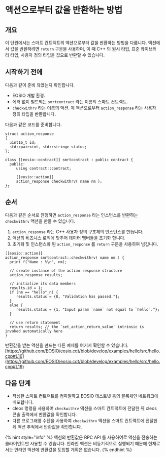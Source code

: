# 액션으로부터 값을 반환하는 방법

## 개요

이 단원에서는 스마트 컨트랙트의 액션으로부터 값을 반환하는 방법을 다룹니다. 액션에서 값을 반환하려면 `return` 구문을 사용하며, 이 때 C++ 의 원시 타입, 표준 라이브러리 타입, 사용자 정의 타입을 값으로 반환할 수 있습니다.

## 시작하기 전에

다음과 같이 준비 되었는지 확인합니다.

* EOSIO 개발 환경.&#x20;
* 에러 없이 빌드되는 `smrtcontract` 라는 이름의 스마트 컨트랙트.
* `checkwithrv` 라는 이름의 액션. 이 액션으로부터 `action_response` 라는 사용자 정의 타입을 반환합니다.

다음과 같은 코드를 준비합니다.

```
struct action_response
{
  uint16_t id;
  std::pair<int, std::string> status;
};

class [[eosio::contract]] smrtcontract : public contract {
  public:
     using contract::contract;

     [[eosio::action]]
     action_response checkwithrv( name nm );
};
```

## 순서

다음과 같은 순서로 진행하면 `action_response` 라는 인스턴스를 반환하는 `checkwithrv` 액션을 만들 수 있습니다.

1. `action_response` 라는 C++ 사용자 정의 구조체의 인스턴스를 만듭니다.
2. 액션의 비즈니스 로직에 맞추어 데이터 멤버들을 초기화 합니다.
3. 초기화 및 인스턴스화 된 `action_response` 를 `return` 구문을 사용하여 넘깁니다.

```
[[eosio::action]]
action_response smrtcontract::checkwithrv( name nm ) {
  print_f("Name : %\n", nm);

  // create instance of the action response structure
  action_response results;

  // initialize its data members
  results.id = 1;
  if (nm == "hello"_n) {
     results.status = {0, "Validation has passed."};
  }
  else {
     results.status = {1, "Input param `name` not equal to `hello`."};
  }
  
  // use return statement
  return results; // the `set_action_return_value` intrinsic is invoked automatically here
}
```

반환값을 받는 액션을 만드는 다른 예제를 여기서 확인할 수 있습니다.\
[https://github.com/EOSIO/eosio.cdt/blob/develop/examples/hello/src/hello.cpp#L16](https://github.com/EOSIO/eosio.cdt/blob/develop/examples/hello/src/hello.cpp#L16)

## 다음 단계

* 작성한 스마트 컨트랙트를 컴파일하고 EOSIO 테스트넷 등의 블록체인 네트워크에 배포합니다.
* cleos 명령을 사용하여 `checkwithrv` 액션을 스마트 컨트랙트에 전달한 뒤 cleos 콘솔 출력에서 반환값을 확인합니다.
* 다른 프로그래밍 수단을 사용하여 `checkwithrv` 액션을 스마트 컨트랙트에 전달한 뒤 액션 추적에서 반환값을 확인합니다.

{% hint style="info" %}
액션의 반환값은 RPC API 를 사용하여로 액션을 전송하는 클라이언트만 사용할 수 있습니다. 인라인 액션은 비동기적으로 실행되기 때문에 현재로서는 인라인 액션에 반환값을 도입할 계획은 없습니다.
{% endhint %}
